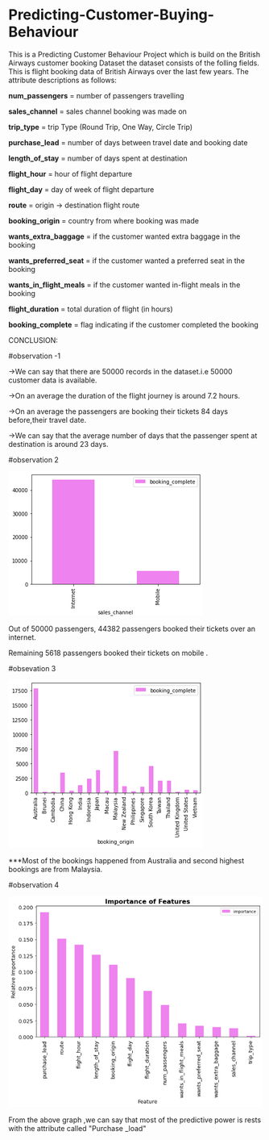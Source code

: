 # Predicting-Customer-Buying-Behaviour
This is a Predicting Customer Behaviour Project which is build on the British Airways customer booking Dataset 
the dataset consists of the folling fields.
This is flight booking data of British Airways over the last few years.
The attribute descriptions as follows:

**num_passengers** = number of passengers travelling

**sales_channel** = sales channel booking was made on

**trip_type** = trip Type (Round Trip, One Way, Circle Trip)

**purchase_lead** = number of days between travel date and booking date

**length_of_stay** = number of days spent at destination

**flight_hour** = hour of flight departure

**flight_day** = day of week of flight departure

**route** = origin -> destination flight route

**booking_origin** = country from where booking was made

**wants_extra_baggage** = if the customer wanted extra baggage in the booking

**wants_preferred_seat** = if the customer wanted a preferred seat in the booking

**wants_in_flight_meals** = if the customer wanted in-flight meals in the booking

**flight_duration** = total duration of flight (in hours)

**booking_complete** = flag indicating if the customer completed the booking

CONCLUSION:

#observation -1

->We can  say that there are 50000 records in the dataset.i.e 50000 customer data is available.

->On an average the duration of the flight journey is around 7.2 hours.

->On an average the passengers are booking their tickets 84 days before,their travel date.

->We can say  that the average number of days that the passenger spent at destination is around 23 days.

#observation 2

![alt text](https://github.com/kundetivamsi2001/Predicting-Customer-Buying-Behaviour/blob/main/mobile_net.png?raw=ture)

Out of 50000 passengers, 44382 passengers booked their tickets over an internet.

Remaining 5618 passengers booked their tickets on mobile .

#obsevation 3

![alt text](https://github.com/kundetivamsi2001/Predicting-Customer-Buying-Behaviour/blob/main/country.png?raw=ture)

***Most of the bookings happened from Australia  and second highest bookings are from Malaysia.

#observation 4


![alt text](https://github.com/kundetivamsi2001/Predicting-Customer-Buying-Behaviour/blob/main/predict.png?raw=true)

From the above graph ,we can say that most of the predictive power is rests with the attribute called "Purchase _load"

